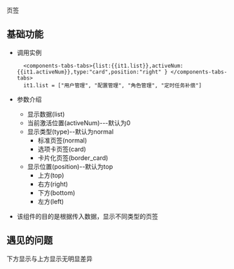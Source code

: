 页签

## 基础功能

- 调用实例

        <components-tabs-tabs>{list:{{it1.list}},activeNum:{{it1.activeNum}},type:"card",position:"right" } </components-tabs-tabs>
        it1.list = ["用户管理", "配置管理", "角色管理", "定时任务补偿"]

- 参数介绍
    + 显示数据(list)
    + 当前激活位置(activeNum)---默认为0
    + 显示类型(type)--默认为normal
        - 标准页签(normal)
        - 选项卡页签(card)
        - 卡片化页签(border_card)
    + 显示位置(position)--默认为top
        - 上方(top)
        - 右方(right)
        - 下方(bottom)
        - 左方(left)


- 该组件的目的是根据传入数据，显示不同类型的页签

## 遇见的问题

下方显示与上方显示无明显差异

